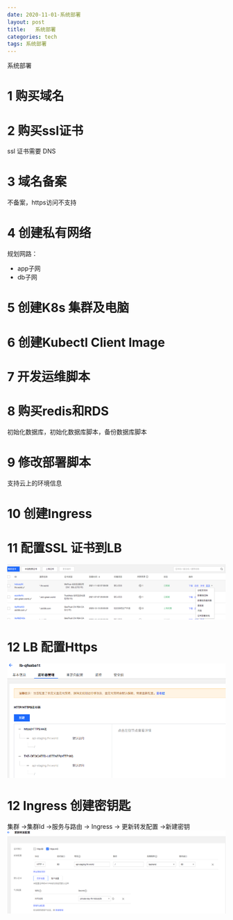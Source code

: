 ```yaml
---
date: 2020-11-01-系统部署
layout: post
title:   系统部署
categories: tech
tags: 系统部署
---
```


系统部署

# 1 购买域名


# 2 购买ssl证书
ssl 证书需要 DNS

# 3 域名备案

不备案，https访问不支持

# 4 创建私有网络

规划网路：
 * app子网 
 * db子网

# 5 创建K8s 集群及电脑

# 6 创建Kubectl Client Image 

# 7 开发运维脚本

# 8 购买redis和RDS

初始化数据库，初始化数据库脚本，备份数据库脚本

# 9 修改部署脚本

支持云上的环境信息

# 10 创建Ingress

# 11 配置SSL 证书到LB
![](../assets/ssl-to-lb.png)

# 12 LB 配置Https 
![](../assets/lb-https.png)

# 12 Ingress 创建密钥匙
集群 ->集群Id ->服务与路由 -> Ingress -> 更新转发配置 ->新建密钥
![](../assets/ingress-create-key.png)


